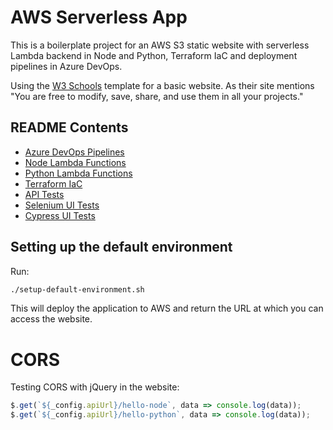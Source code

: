 # AWS Serverless App

This is a boilerplate project for an AWS S3 static website with serverless Lambda backend in Node and Python, Terraform IaC and deployment pipelines in Azure DevOps.

Using the [W3 Schools](https://www.w3schools.com/w3css/w3css_templates.asp) template for a basic website. As their site mentions "You are free to modify, save, share, and use them in all your projects."

## README Contents

* [Azure DevOps Pipelines](pipelines/README.md)
* [Node Lambda Functions](lambda-src/node/README.md)
* [Python Lambda Functions](lambda-src/python/README.md)
* [Terraform IaC](terraform/README.md)
* [API Tests](api-tests/README.md)
* [Selenium UI Tests](ui-tests/selenium/README.md)
* [Cypress UI Tests](ui-tests/cypress/README.md)

## Setting up the default environment

Run:
```bash
./setup-default-environment.sh
```

This will deploy the application to AWS and return the URL at which you can access the website.

# CORS

Testing CORS with jQuery in the website:
```javascript
$.get(`${_config.apiUrl}/hello-node`, data => console.log(data));
$.get(`${_config.apiUrl}/hello-python`, data => console.log(data));
```
